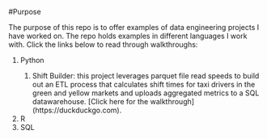 #Purpose

The purpose of this repo is to offer examples of data engineering projects I have worked on. The repo holds examples in different languages I work with. Click the links below to read through walkthroughs:

<ol>
<li>Python</li>
<ol>
<li>Shift Builder: this project leverages parquet file read speeds to build out 
an ETL process that calculates shift times for taxi drivers in the green and yellow markets and uploads aggregated metrics to a SQL datawarehouse. [Click here for the walkthrough](https://duckduckgo.com).</li>
</ol>
<li>R</li>
<li>SQL</li>
</ol>